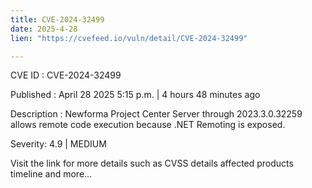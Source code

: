 ```yaml
---
title: CVE-2024-32499
date: 2025-4-28
lien: "https://cvefeed.io/vuln/detail/CVE-2024-32499"

---
```


CVE ID : CVE-2024-32499

Published :  April 28
2025
5:15 p.m. | 4 hours
48 minutes ago

Description : Newforma Project Center Server through 2023.3.0.32259 allows remote code execution because .NET Remoting is exposed.

Severity: 4.9 | MEDIUM

Visit the link for more details
such as CVSS details
affected products
timeline
and more...
